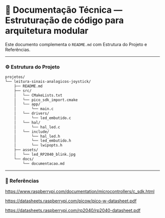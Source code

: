 # 📄 Documentação Técnica — Estruturação de código para arquitetura modular

Este documento complementa o `README.md` com Estrutura do Projeto e Referências.

---

### ⚙️ Estrutura do Projeto

```bash
projetos/
└── leitura-sinais-analogicos-joystick/
    ├── README.md
    ├── src/
    │   └── CMakeLists.txt
    │   └── pico_sdk_import.cmake
    │   └── app/
    │       └── main.c
    │   └── drivers/
    │       └── led_embutido.c
    │   └── hal/
    │       └── hal_led.c
    │   └── include/
    │       └── hal_led.h
    │       └── led_embutido.h
    │       └── lwipopts.h
    ├── assets/
    │   └── led_RP2040_blink.jpg
    └── docs/
        └── documentacao.md
```

---

### 🧩 Referências

https://www.raspberrypi.com/documentation/microcontrollers/c_sdk.html

https://datasheets.raspberrypi.com/picow/pico-w-datasheet.pdf

https://datasheets.raspberrypi.com/rp2040/rp2040-datasheet.pdf
